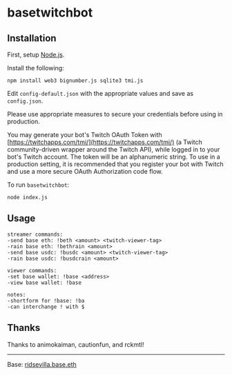 # basetwitchbot

## Installation

First, setup [Node.js](https://nodejs.org/en/).

Install the following:

```
npm install web3 bignumber.js sqlite3 tmi.js
```

Edit `config-default.json` with the appropriate values and save as `config.json`.

Please use appropriate measures to secure your credentials before using in production.

You may generate your bot's Twitch OAuth Token with [https://twitchapps.com/tmi/](https://twitchapps.com/tmi/) (a Twitch community-driven wrapper around the Twitch API), while logged in to your bot's Twitch account. The token will be an alphanumeric string. To use in a production setting, it is recommended that you register your bot with Twitch and use a more secure OAuth Authorization code flow.

To run `basetwitchbot`:

```
node index.js
```

## Usage

```
streamer commands:
-send base eth: !beth <amount> <twitch-viewer-tag>
-rain base eth: !bethrain <amount>
-send base usdc: !busdc <amount> <twitch-viewer-tag>
-rain base usdc: !busdcrain <amount>

viewer commands:
-set base wallet: !base <address>
-view base wallet: !base

notes:
-shortform for !base: !ba
-can interchange ! with $
```

## Thanks

Thanks to animokaiman, cautionfun, and rckmtl!

---

Base: [ridsevilla.base.eth](https://basescan.org/address/0x251870Dd36C71f980D903246D694A9EA04Ec3865)
